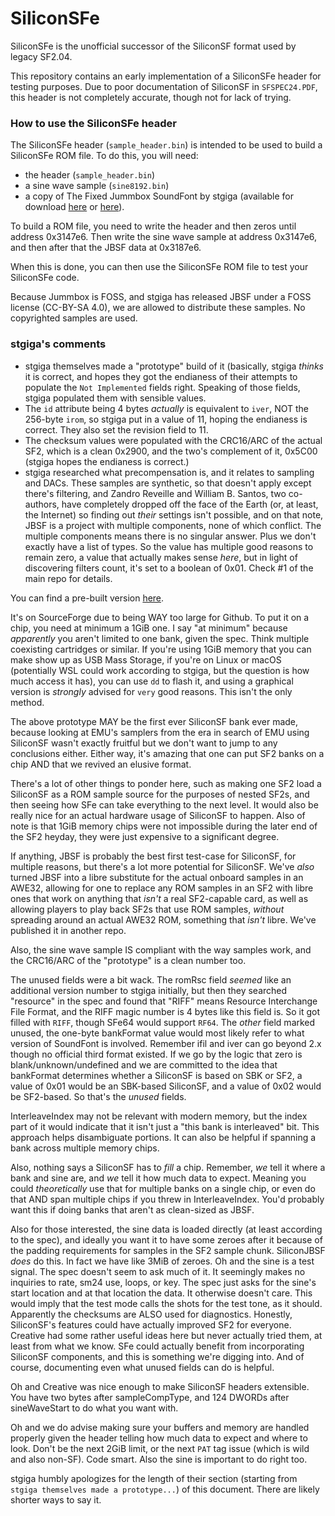 # SiliconSFe

SiliconSFe is the unofficial successor of the SiliconSF format used by legacy SF2.04.

This repository contains an early implementation of a SiliconSFe header for testing purposes. Due to poor documentation of SiliconSF in `SFSPEC24.PDF`, this header is not completely accurate, though not for lack of trying.

### How to use the SiliconSFe header

The SiliconSFe header (`sample_header.bin`) is intended to be used to build a SiliconSFe ROM file. To do this, you will need:

- the header (`sample_header.bin`)
- a sine wave sample (`sine8192.bin`)
- a copy of The Fixed Jummbox SoundFont by stgiga (available for download [here](https://musical-artifacts.com/artifacts/2722) or [here](https://stgiga.itch.io/jummboxsoundfont)).

To build a ROM file, you need to write the header and then zeros until address 0x3147e6. Then write the sine wave sample at address 0x3147e6, and then after that the JBSF data at 0x3187e6. 

When this is done, you can then use the SiliconSFe ROM file to test your SiliconSFe code.

Because Jummbox is FOSS, and stgiga has released JBSF under a FOSS license (CC-BY-SA 4.0), we are allowed to distribute these samples. No copyrighted samples are used.

### stgiga's comments

- stgiga themselves made a "prototype" build of it (basically, stgiga *thinks* it is correct, and hopes they got the endianess of their attempts to populate the `Not Implemented` fields right. Speaking of those fields, stgiga populated them with sensible values.
- The `id` attribute being 4 bytes *actually* is equivalent to `iver`, NOT the 256-byte `irom`, so stgiga put in a value of 11, hoping the endianess is correct. They also set the revision field to 11.
- The checksum values were populated with the CRC16/ARC of the actual SF2, which is a clean 0x2900, and the two's complement of it, 0x5C00 (stgiga hopes the endianess is correct.)
- stgiga researched what precompensation is, and it relates to sampling and DACs. These samples are synthetic, so that doesn't apply except there's filtering, and Zandro Reveille and William B. Santos, two co-authors, have completely dropped off the face of the Earth (or, at least, the Internet) so finding out *their* settings isn't possible, and on that note, JBSF is a project with multiple components, none of which conflict. The multiple components means there is no singular answer. Plus we don't exactly have a list of types. So the value has multiple good reasons to remain zero, a value that actually makes sense *here*, but in light of discovering filters count, it's set to a boolean of 0x01. Check #1 of the main repo for details.


You can find a pre-built version [here](https://sourceforge.net/projects/stgigasoundfonts/files/soundfonts/bleedingedge/SiliJBSF.DAT/download).

<!-- - An older "prototype" can be found [here](https://sourceforge.net/projects/stgigasoundfonts/files/soundfonts/SiliconJBSF.7z/download) or [here](https://sourceforge.net/projects/stgigasoundfonts/files/soundfonts/SiliJBSF.BIN/download) for those interested. -->

It's on SourceForge due to being WAY too large for Github. To put it on a chip, you need at minimum a 1GiB one. I say "at minimum" because *apparently* you aren't limited to one bank, given the spec. Think multiple coexisting cartridges or similar.
If you're using 1GiB memory that you can make show up as USB Mass Storage, if you're on Linux or macOS (potentially WSL could work according to stgiga, but the question is how much access it has), you can use `dd` to flash it, and using a graphical version is *strongly* advised for `very` good reasons. This isn't the only method.

The above prototype MAY be the first ever SiliconSF bank ever made, because looking at EMU's samplers from the era in search of EMU using SiliconSF wasn't exactly fruitful but we don't want to jump to any conclusions either. Either way, it's amazing that one can put SF2 banks on a chip AND that we revived an elusive format.

There's a lot of other things to ponder here, such as making one SF2 load a SiliconSF as a ROM sample source for the purposes of nested SF2s, and then seeing how SFe can take everything to the next level. It would also be really nice for an actual hardware usage of SiliconSF to happen. Also of note is that 1GiB memory chips were not impossible during the later end of the SF2 heyday, they were just expensive to a significant degree. 

If anything, JBSF is probably the best first test-case for SiliconSF, for multiple reasons, but there's a lot more potential for SiliconSF. We've *also* turned JBSF into a libre substitute for the actual onboard samples in an AWE32, allowing for one to replace any ROM samples in an SF2 with libre ones that work on anything that *isn't* a real SF2-capable card, as well as allowing players to play back SF2s that use ROM samples, *without* spreading around an actual AWE32 ROM, something that *isn't* libre. We've published it in another repo.

Also, the sine wave sample IS compliant with the way samples work, and the CRC16/ARC of the "prototype" is a clean number too.

The unused fields were a bit wack. The romRsc field *seemed* like an additional version number to stgiga initially, but then they searched "resource" in the spec and found that "RIFF" means Resource Interchange File Format, and the RIFF magic number is 4 bytes like this field is. So it got filled with `RIFF`, though SFe64 would support `RF64`. The *other* field marked unused, the one-byte bankFormat value would most likely refer to what version of SoundFont is involved. Remember ifil and iver can go beyond 2.x though no official third format existed. If we go by the logic that zero is blank/unknown/undefined and we are committed to the idea that bankFormat determines whether a SiliconSF is based on SBK or SF2, a value of 0x01 would be an SBK-based SiliconSF, and a value of 0x02 would be SF2-based.
So that's the *unused* fields.

InterleaveIndex may not be relevant with modern memory, but the index part of it would indicate that it isn't just a "this bank is interleaved" bit. This approach helps disambiguate portions. It can also be helpful if spanning a bank across multiple memory chips. 

Also, nothing says a SiliconSF has to *fill* a chip. Remember, *we* tell it where a bank and sine are, and *we* tell it how much data to expect. Meaning you could *theoretically* use that for multiple banks on a single chip, or even do that AND span multiple chips if you threw in InterleaveIndex. You'd probably want this if doing banks that aren't as clean-sized as JBSF. 

Also for those interested, the sine data is loaded directly (at least according to the spec), and ideally you want it to have some zeroes after it because of the padding requirements for samples in the SF2 sample chunk. SiliconJBSF *does* do this. In fact we have like 3MiB of zeroes. Oh and the sine is a test signal. The spec doesn't seem to ask much of it. It seemingly makes no inquiries to rate, sm24 use, loops, or key. The spec just asks for the sine's start location and at that location the data. It otherwise doesn't care. This would imply that the test mode calls the shots for the test tone, as it should. Apparently the checksums are ALSO used for diagnostics. Honestly, SiliconSF's features could have actually improved SF2 for everyone. Creative had some rather useful ideas here but never actually tried them, at least from what we know. SFe could actually benefit from incorporating SiliconSF components, and this is something we're digging into. And of course, documenting even what unused fields can do is helpful.

Oh and Creative was nice enough to make SiliconSF headers extensible. You have two bytes after sampleCompType, and 124 DWORDs after sineWaveStart to do what you want with.

Oh and we do advise making sure your buffers and memory are handled properly given the header telling how much data to expect and where to look. Don't be the next 2GiB limit, or the next `PAT` tag issue (which is wild and also non-SF). Code smart.
Also the sine is important to do right too.

stgiga humbly apologizes for the length of their section (starting from `stgiga themselves made a prototype...`) of this document. There are likely shorter ways to say it.
